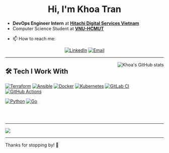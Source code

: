 <div align="center">
  <h1>Hi, I'm Khoa Tran</h1>
</div>

- **DevOps Engineer Intern** at **[Hitachi Digital Services Vietnam](https://www.hitachids.com/vn-english/)**
- Computer Science Student at **[VNU-HCMUT](https://hcmut.edu.vn/)**
<!-- - 🌐 My Website: [portfolio.khoa.email](https://portfolio.khoa.email) -->
- 📫 How to reach me:
<div align="center">
  <a href="https://www.linkedin.com/in/khoatran139/" target="_blank"><img src="https://img.shields.io/badge/LinkedIn-0077B5?style=for-the-badge&logo=linkedin&logoColor=white" alt="LinkedIn"></a>
  <a href="mailto:khoatrandd.139@gmail.com"><img src="https://img.shields.io/badge/Email-D14836?style=for-the-badge&logo=gmail&logoColor=white" alt="Email"></a>
</div>



---

<img
  src="https://github-readme-streak-stats.herokuapp.com?user=kchan139&theme=shadow-purple&hide_border=true&card_width=420&card_height=240"
  align="right"
  alt="Khoa's GitHub stats" 
/>

<summary><h2>🛠️ Tech I Work With</h2></summary>


<a href="#"><img alt="Terraform" src="https://img.shields.io/badge/Terraform-623CE4.svg?logo=terraform&logoColor=white"></a>
<a href="#"><img alt="Ansible" src="https://img.shields.io/badge/Ansible-333333.svg?logo=ansible&logoColor=white"></a>
<a href="#"><img alt="Docker" src="https://img.shields.io/badge/Docker-2496ED.svg?logo=docker&logoColor=white"></a>
<a href="#"><img alt="Kubernetes" src="https://img.shields.io/badge/Kubernetes-1E40AF.svg?logo=kubernetes&logoColor=white"></a>
<a href="#"><img alt="GitLab CI" src="https://img.shields.io/badge/GitLab%20CI-FC6D26.svg?logo=gitlab&logoColor=white"></a> 
<a href="#"><img alt="GitHub Actions" src="https://img.shields.io/badge/GH%20Actions-D32F2F.svg?logo=github-actions&logoColor=white"></a>

<!-- <a href="#"><img alt="Prometheus" src="https://img.shields.io/badge/Prometheus-E6522C.svg?logo=prometheus&logoColor=white"></a>
<a href="#"><img alt="Grafana" src="https://img.shields.io/badge/Grafana-FFB700.svg?logo=grafana&logoColor=white"></a> -->

<a href="#"><img alt="Python" src="https://img.shields.io/badge/Python-04968a.svg?logo=python&logoColor=white"></a> 
<a href="#"><img alt="Go" src="https://img.shields.io/badge/Go-00ADD8.svg?logo=go&logoColor=white"></a>

<!-- Cloud Providers -->

<br>
<br>

---

<img src="https://github-readme-activity-graph.vercel.app/graph?username=kchan139&theme=github-compact&grid=true&hide_border=true&area=true&area_color=6e4def&title_color=a08efc&line=704df1&point=4795e5" />

---

Thanks for stopping by! 🚀
